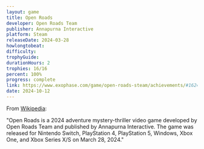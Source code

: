 ```yaml
---
layout: game
title: Open Roads
developer: Open Roads Team
publisher: Annapurna Interactive
platform: Steam
releaseDate: 2024-03-28
howlongtobeat:
difficulty:
trophyGuide:
durationHours: 2
trophies: 16/16
percent: 100%
progress: complete
link: https://www.exophase.com/game/open-roads-steam/achievements/#1624301
date: 2024-10-12
---
```


From [Wikipedia](https://en.wikipedia.org/wiki/Open_Roads):

"Open Roads is a 2024 adventure mystery-thriller video game developed by Open Roads Team and published by Annapurna Interactive. The game was released for Nintendo Switch, PlayStation 4, PlayStation 5, Windows, Xbox One, and Xbox Series X/S on March 28, 2024."
